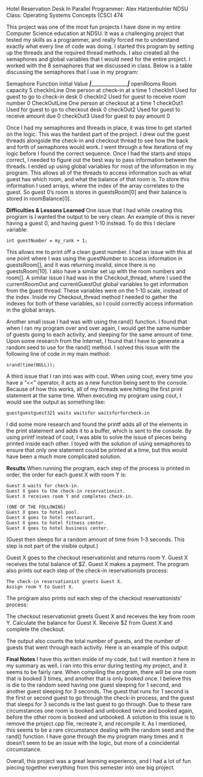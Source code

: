 Hotel Reservation Desk In Parallel
Programmer: Alex Hatzenbuhler
NDSU Class: Operating Systems Concepts (CSCI 474

This project was one of the most fun projects I have done in my entire Computer Science education at NDSU. It was a challenging project that tested my skills as a programmer, and really forced me to understand exactly what every line of code was doing. I started this program by setting up the threads and the required thread methods. I also created all the semaphores and global variables that I would need for the entire project. I worked with the 8 semaphores that we discussed in class. Below is a table discussing the semaphores that I use in my program:

Semaphore		Function									Initial Value
_______________|___________________________________________|_____________
openRooms		Room capacity								5
checkInLine		One person at check-in at a time			1
checkIn1		Used for guest to go to check-in desk		0
checkIn2		Used for guest to receive room number		0
CheckOutLine	One person at checkout at a time			1
checkOut1		Used for guest to go to checkout desk		0
checkOut2		Used for guest to receive amount due		0
checkOut3		Used for guest to pay amount				0

Once I had my semaphores and threads in place, it was time to get started on the logic. This was the hardest part of the project. I drew out the guest threads alongside the check-in and checkout thread to see how the back and forth of semaphores would work. I went through a few iterations of my logic before I found the correct sequence. Once I had the starts and stops correct, I needed to figure out the best way to pass information between the threads. I ended up using global variables for most of the information in my program. This allows all of the threads to access information such as what guest has which room, and what the balance of that room is. To store this information I used arrays, where the index of the array correlates to the guest. So guest 0’s room is stores in guestsRoom[0] and their balance is stored in roomBalance[0].  

__________Difficulties & Lessons Learned__________
One issue that I had while creating this program is I wanted the output to be very clean. An example of this is never having a guest 0, and having guest 1-10 instead. To do this I declare variable: 

	int guestNumber = my_rank + 1; 

This allows me to print off a clean guest number. I had an issue with this at one point where I was using the guestNumber to access information in guestsRoom[], and it was returning invalid, since there is no guestsRoom[10]. I also have a similar set up with the room numbers and room[]. A similar issue I had was in the Checkout_thread, where I used the currentRoomOut and currentGuestOut global variables to get information from the guest thread. These variables were on the 1-10 scale, instead of the index. Inside my Checkout_thread method I needed to gather the indexes for both of these variables, so I could correctly access information in the global arrays.

Another small issue I had was with using the rand() function. I found that when I ran my program over and over again, I would get the same number of guests going to each activity, and sleeping for the same amount of time. Upon some research from the Internet, I found that I have to generate a random seed to use for the rand() method. I solved this issue with the following line of code in my main method:

	srand(time(NULL));

A third issue that I ran into was with cout. When using cout, every time you have a “<<” operator, it acts as a new function being sent to the console. Because of how this works, all of my threads were hitting the first print statement at the same time. When executing my program using cout, I would see the output as something like:

	guestguestguest321 waits waitsfor waitsforforcheck-in

I did some more research and found the printf adds all of the elements in the print statement and adds it to a buffer, which is sent to the console. By using printf instead of cout, I was able to solve the issue of pieces being printed inside each other. I toyed with the solution of using semaphores to ensure that only one statement could be printed at a time, but this would have been a much more complicated solution. 

__________Results__________
When running the program, each step of the process is printed in order, the order for each guest X with room Y is:
	
	Guest X waits for check-in.
	Guest X goes to the check-in reservationist.
	Guest X receives room Y and completes check-in. 

	(ONE OF THE FOLLOWING)
	Guest X goes to hotel pool.
	Guest X goes to hotel restaurant.
	Guest X goes to hotel fitness center.
	Guest X goes to hotel business center.

(Guest then sleeps for a random amount of time from 1-3 seconds. This step is not part of the visible output.)
	
Guest X goes to the checkout reservationist and returns room Y.
Guest X receives the total balance of $Z.
Guest X makes a payment.
The program also prints out each step of the check-in reservationists process:

	The check-in reservationist greets Guest X.
	Assign room Y to Guest X.

The program also prints out each step of the checkout reservationists’ process:

The checkout reservationist greets Guest X and receives the key from room Y.
Calculate the balance for Guest X.
Receive $Z from Guest X and complete the checkout.

The output also counts the total number of guests, and the number of guests that went through each activity. Here is an example of this output:


__________Final Notes__________
I have this written inside of my code, but I will mention it here in my summary as well. I ran into this error during testing my project, and it seems to be fairly rare. When compiling the program, there will be one room that is booked 3 times, and another that is only booked once. I believe this is die to the random seed having one guest sleeping for 1 second, and another guest sleeping for 3 seconds. The guest that runs for 1 second is the first or second guest to go through the check-in process, and the guest that sleeps for 3 seconds is the last guest to go through. Due to these rare circumstances one room is booked and unbooked twice and booked again, before the other room is booked and unbooked. A solution to this issue is to remove the project.cpp file, recreate it, and recompile it. As I mentioned, this seems to be a rare circumstance dealing with the random seed and the rand() function. I have gone through the my program many times and it doesn’t seem to be an issue with the logic, but more of a coincidental circumstance.

Overall, this project was a great learning experience, and I had a lot of fun piecing together everything from this semester into one big project. 

